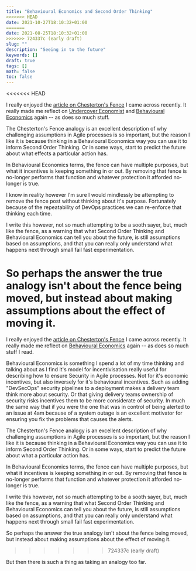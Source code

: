 ```yaml
---
title: "Behavioural Economics and Second Order Thinking"
<<<<<<< HEAD
date: 2021-10-27T18:10:32+01:00
=======
date: 2021-08-25T18:10:32+01:00
>>>>>>> 724337c (early draft)
slug: ""
description: "Seeing in to the future"
keywords: []
draft: true
tags: []
math: false
toc: false
---
```


<<<<<<< HEAD

I really enjoyed the [article on Chesterton's Fence](https://fs.blog/2020/03/chestertons-fence/) I came across recently. It really made me reflect on [Undercover Economist](https://timharford.com/books/undercovereconomist/) and [Behavioural Economics](https://en.wikipedia.org/wiki/Behavioral_economics) again -- as does so much stuff.

The Chesterton's Fence analogy is an excellent description of why challenging assumptions in Agile processes is so important, but the reason I like it is because thinking in a Behavioural Economics way you can use it to inform Second Order Thinking. Or in some ways, start to predict the future about what effects a particular action has.

In Behavioural Economics terms, the fence can have multiple purposes, but what it incentives is keeping something in or out. By removing that fence is no-longer performs that function and whatever protection it afforded no-longer is true.

I know in reality however I'm sure I would mindlessly be attempting to remove the fence post without thinking about it's purpose. Fortunately because of the repeatability of DevOps practices we can re-enforce that thinking each time.

I write this however, not so much attempting to be a sooth sayer, but, much like the fence, as a warning that what Second Order Thinking and Behavioural Economics can tell you about the future, is still assumptions based on assumptions, and that you can really only understand what happens next through small fail fast experimentation.

So perhaps the answer the true analogy isn't about the fence being moved, but instead about making assumptions about the effect of moving it.
=======
I really enjoyed the [article on Chesterton's Fence](https://fs.blog/2020/03/chestertons-fence/) I came across recently. It really made me reflect on [Behavioural Economics](https://en.wikipedia.org/wiki/Behavioral_economics) again -- as does so much stuff I read.

Behavioural Economics is something I spend a lot of my time thinking and talking about as I find it's model for incentivisation really useful for describing how to ensure Security in Agile processes. Not for it's economic incentives, but also inversely for it's behavioural incentives. Such as adding "DevSecOps" security pipelines to a deployment makes a delivery team think more about security. Or that giving delivery teams ownership of security risks incentives them to be more considerate of security. In much the same way that if you were the one that was in control of being alerted to an issue at 4am because of a system outage is an excellent motivator for ensuring you fix the problems that causes the alerts.

The Chesterton's Fence analogy is an excellent description of why challenging assumptions in Agile processes is so important, but the reason I like it is because thinking in a Behavioural Economics way you can use it to inform Second Order Thinking. Or in some ways, start to predict the future about what a particular action has.

In Behavioural Economics terms, the fence can have multiple purposes, but what it incentives is keeping something in or out. By removing that fence is no-longer performs that function and whatever protection it afforded no-longer is true.

I write this however, not so much attempting to be a sooth sayer, but, much like the fence, as a warning that what Second Order Thinking and Behavioural Economics can tell you about the future, is still assumptions based on assumptions, and that you can really only understand what happens next through small fail fast experimentation.

So perhaps the answer the true analogy isn't about the fence being moved, but instead about making assumptions about the effect of moving it. 
>>>>>>> 724337c (early draft)

But then there is such a thing as taking an analogy too far.
